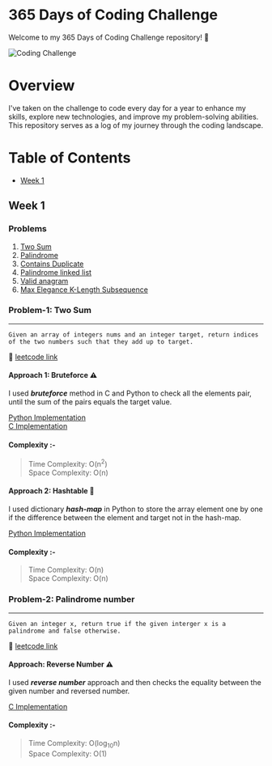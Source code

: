 # 365 Days of Coding Challenge
Welcome to my 365 Days of Coding Challenge repository! 🚀

![Coding Challenge](https://media0.giphy.com/media/Ll22OhMLAlVDb8UQWe/giphy.gif)


# Overview

I've taken on the challenge to code every day for a year to enhance my skills, explore new technologies, and improve my problem-solving abilities. This repository serves as a log of my journey through the coding landscape.

# Table of Contents

- [Week 1](#week-1)

## Week 1

### Problems 

1. [Two Sum](#problem-1-two-sum)
2. [Palindrome](#problem-2-palindrome-number)
3. [Contains Duplicate](#problem-two-sum)
4. [Palindrome linked list](#problem-two-sum)
5. [Valid anagram](#problem-two-sum)
6. [Max Elegance K-Length Subsequence](#problem-two-sum)


### Problem-1: Two Sum 
---
    Given an array of integers nums and an integer target, return indices of the two numbers such that they add up to target.

:link: [leetcode link](https://leetcode.com/problems/two-sum/) 

#### Approach 1: Bruteforce :warning:
I used ***bruteforce*** method in C and Python to check all the elements pair, until the sum of the pairs equals the target value.

[Python Implementation](https://github.com/Vishallas/CodingChallenge/blob/main/leetcode/easy-1-two-sum/python/two_sum_bruteforce.py) <br>
 [C Implementation](https://github.com/Vishallas/CodingChallenge/blob/main/leetcode/easy-1-two-sum/c/two_sum_bruteforce.c)

#### Complexity :-

> Time Complexity: O(n<sup>2</sup>)<br>
> Space Complexity: O(n)

#### Approach 2: Hashtable :key:
I used dictionary ***hash-map*** in Python to store the array element one by one if the difference between the element and target not in the hash-map.

[Python Implementation](https://github.com/Vishallas/CodingChallenge/blob/main/leetcode/easy-1-two-sum/python/two_sum_hashtable.py)

#### Complexity :-
> Time Complexity: O(n)<br>
> Space Complexity: O(n)

### Problem-2: Palindrome number
---
    Given an integer x, return true if the given interger x is a palindrome and false otherwise.

:link: [leetcode link](https://leetcode.com/problems/palindrome-number/) 

#### Approach: Reverse Number :warning:
I used ***reverse number*** approach and then checks the equality between the given number and reversed number.

 [C Implementation](https://github.com/Vishallas/CodingChallenge/blob/main/leetcode/easy-9-palindrome-number/c/palindrome_basic_reversing.c)

#### Complexity :-

> Time Complexity: O(log<sub>10</sub>n)<br>
> Space Complexity: O(1)
